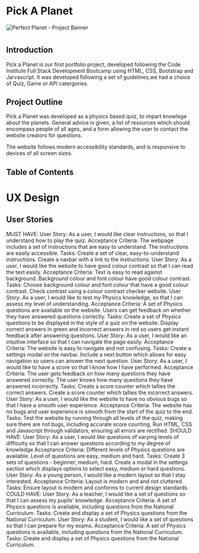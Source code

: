 # Pick A Planet
![Perfect Planet - Project Banner](/readme/project-banner.webp)

#

## Introduction
Pick a Planet is our first portfolio project, developed following the Code Institute Full Stack Development Bootcamp using HTML, CSS, Bootstrap and Jarvascript. It was developed following a set of guidelines,we had a choice of Quiz, Game or API catergories. 

## Project Outline
Pick a Planet was developed as a physics based quiz, to impart knowlege about the planets. General advice is given, a list of resources which should encompass people of all ages, and a form allowing the user to contact the website creators for questions. 

The website follows modern accessibility standards, and is responsive to devices of all screen sizes.

## Table of Contents
# UX Design

## User Stories
MUST HAVE:
User Story:
As a user, I would like clear instructions, so that I understand how to play the quiz.
Acceptance Criteria:
The webpage includes a set of instructions that are easy to understand.
The instructions are easily accessible.
Tasks:
Create a set of clear, easy-to-understand instructions.
Create a navbar with a link to the instructions.
User Story:
As a user, I would like the website to have good colour contrast so that I can read the text easily.
Acceptance Criteria:
Text is easy to read against background.
Background colour and font colour have good colour contrast.
Tasks:
Choose background colour and font colour that have a good colour contrast.
Check contrast using a colour contrast checker website.
User Story:
As a user, I would like to test my Physics knowledge, so that I can assess my level of understanding.
Acceptance Criteria:
A set of Physics questions are available on the website.
Users can get feedback on whether they have answered questions correctly.
Tasks:
Create a set of Physics questions to be displayed in the style of a quiz on the website.
Display correct answers in green and incorrect answers in red so users get instant feedback after answering questions.
User Story:
As a user, I would like an intuitive interface so that I can navigate the page easily.
Acceptance Criteria:
The website is easy to navigate and not confusing.
Tasks:
Create a settings modal on the navbar.
Include a next button which allows for easy navigation so users can answer the next question.
User Story:
As a user, I would like to have a score so that I know how I have performed.
Acceptance Criteria:
The user gets feedback on how many questions they have answered correctly.
The user knows how many questions they have answered incorrectly.
Tasks:
Create a score counter which tallies the correct answers.
Create a score counter which tallies the incorrect answers.
User Story:
As a user, I would like the website to have no obvious bugs so that I have a smooth user experience.
Acceptance Criteria:
The website has no bugs and user experience is smooth from the start of the quiz to the end.
Tasks:
Test the website by running through all levels of the quiz, making sure there are not bugs, including accurate score counting.
Run HTML, CSS and Javascript through validators, ensuring all errors are rectified.
SHOULD HAVE:
User Story:
As a user, I would like questions of varying levels of difficulty so that I can answer questions according to my degree of knowledge
Acceptance Criteria:
Different levels of Physics questions are available.
Level of questions are easy, medium and hard.
Tasks:
Create 3 sets of questions - beginner, medium, hard.
Create a modal in the settings section which displays options to select easy, medium or hard questions.
User Story:
As a young person, I would like a modern layout so that I stay interested.
Acceptance Criteria:
Layout is modern and and not cluttered.
Tasks: Ensure layout is modern and conforms to current design standards.
COULD HAVE:
User Story:
As a teacher, I would like a set of questions so that I can assess my pupils' knowledge.
Acceptance Criteria:
A set of Physics questions is available, including questions from the National Curriculum.
Tasks:
Create and display a set of Physics questions from the National Curriculum.
User Story:
As a student, I would like a set of questions so that I can prepare for my exams.
Acceptance Criteria:
A set of Physics questions is available, including questions from the National Curriculum.
Tasks:
Create and display a set of Physics questions from the National Curriculum.

